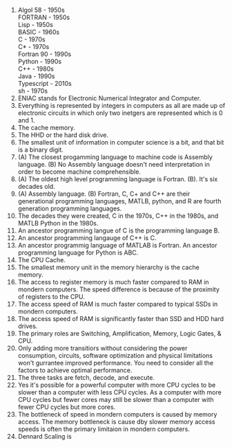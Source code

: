 1. Algol 58 - 1950s  
FORTRAN - 1950s  
Lisp - 1950s  
BASIC - 1960s  
C - 1970s  
C* - 1970s  
Fortran 90 - 1990s  
Python - 1990s  
C++ - 1980s  
Java - 1990s  
Typescript - 2010s  
sh - 1970s    
2. ENIAC stands for Electronic Numerical Integrator and Computer.  
3. Everything is represented by integers in computers as all are made up of electronic circuits in which only two inetgers are represented which is 0 and 1.    
4. The cache memory.  
5. The HHD or the hard disk drive.   
6. The smallest unit of information in computer science is a bit, and that bit is a binary digit.  
7. (A) The closest progamming language to machine code is Assembly language. (B) No Assembly language doesn't need interpretation in order to become machine comprehensible.  
8. (A) The oldest high level programming language is Fortran. (B). It's six decades old.   
9. (A) Assembly language. (B) Fortran, C, C+ and C++ are their generational programming languages, MATLB, python, and R are fourth generation programming languages.  
10. The decades they were created, C in the 1970s, C++ in the 1980s, and MATLB Python in the 1980s.  
11. An ancestor programming langue of C is the programming language B.   
12. An ancestor programming langauge of C++ is C.  
13. An ancestor programmig language of MATLAB is Fortran. An ancestor programming language for Python is ABC.  
14. The CPU Cache.   
15. The smallest memory unit in the memory hierarchy is the cache memory.  
16. The access to register memory is much faster compared to RAM in mondern computers. The speed difference is because of the proximity of registers to the CPU.  
17. The access speed of RAM is much faster compared to typical SSDs in mondern computers.  
18. The access speed of RAM is significantly faster than SSD and HDD hard drives.  
19. The primary roles are Switching, Amplification, Memory, Logic Gates, & CPU.  
20. Only adding more transitiors without considering the power consumption, circuits, software optimization and physical limitations won't gurrantee improved performance. You need to consider all the factors to achieve optimal performance.  
21. The three tasks are fetch, decode, and execute.  
22. Yes it's possible for a powerful computer with more CPU cycles to be slower than a computer with less CPU cycles. As a computer with more CPU cycles but fewer cores may still be slower than a computer with fewer CPU cycles but more cores.  
23. The bottleneck of speed in mondern computers is caused by memory access. The memory bottleneck is cause dby slower memory access speeds is often the primary limitaion in mondern computers.  
24. Dennard Scaling is 
